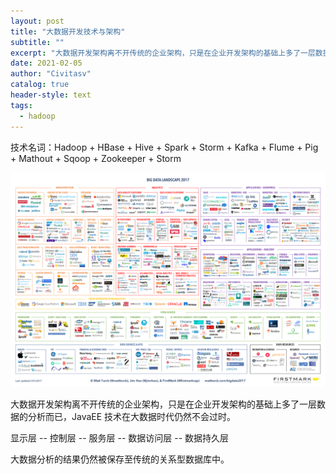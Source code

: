 ```yaml
---
layout: post
title: "大数据开发技术与架构"
subtitle: ""
excerpt: "大数据开发架构离不开传统的企业架构，只是在企业开发架构的基础上多了一层数据的分析而已，JavaEE 技术在大数据时代仍然不会过时"
date: 2021-02-05
author: "Civitasv"
catalog: true
header-style: text
tags:
  - hadoop
---
```


技术名词：Hadoop + HBase + Hive + Spark + Storm + Kafka + Flume + Pig + Mathout + Sqoop + Zookeeper + Storm

![大数据版图](/img/in-post/hadoop/landscape.png)

大数据开发架构离不开传统的企业架构，只是在企业开发架构的基础上多了一层数据的分析而已，JavaEE 技术在大数据时代仍然不会过时。

显示层 -- 控制层 -- 服务层 -- 数据访问层 -- 数据持久层

大数据分析的结果仍然被保存至传统的关系型数据库中。
